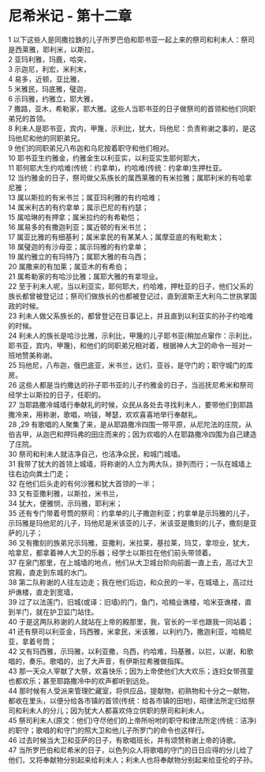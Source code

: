 # 尼希米记 - 第十二章
  
 1 以下这些人是同撒拉鉄的儿子所罗巴伯和耶书亚一起上来的祭司和利未人：祭司是西莱雅，耶利米，以斯拉，  
 2 亚玛利雅，玛鹿，哈突，  
 3 示迦尼，利宏，米利末，  
 4 易多，近顿，亚比雅，  
 5 米雅民，玛底雅，璧迦，  
 6 示玛雅，约雅立，耶大雅，  
 7 撒路，亚木，希勒家，耶大雅。这些人当耶书亚的日子做祭司的首领和他们同职弟兄的首领。  
 8 利未人是耶书亚，宾内，甲篾，示利比，犹大，玛他尼：负责称谢之事的，是这玛他尼和他的同职弟兄。  
 9 他们的同职弟兄八布迦和乌尼按着职守和他们相对。  
 10 耶书亚生约雅金，约雅金生以利亚实，以利亚实生耶何耶大，  
 11 耶何耶大生约哈难(传统：约拿单)，约哈难(传统：约拿单)生押杜亚。  
 12 当约雅金的日子，祭司做父系族长的属西莱雅的有米拉雅；属耶利米的有哈拿尼雅；  
 13 属以斯拉的有米书兰；属亚玛利雅的有约哈难；  
 14 属米利古的有约拿单；属示巴尼的有约瑟；  
 15 属哈琳的有押拿；属米拉约的有希勒恺；  
 16 属易多的有撒迦利亚；属近顿的有米书兰；  
 17 属亚比雅的有细基利；属米拿民的有某某人；属摩亚底的有毗勒太；  
 18 属璧迦的有沙母亚；属示玛雅的有约拿单；  
 19 属约雅立的有玛特乃；属耶大雅的有乌西；  
 20 属撒来的有加莱；属亚木的有希伯；  
 21 属希勒家的有哈沙比雅；属耶大雅的有拿坦业。  
 22 至于利未人呢，当以利亚实，耶何耶大，约哈难，押杜亚的日子，他们父系的族长都曾被登记过；祭司们做族长的也都被登记过，直到波斯王大利乌二世执掌国政的时候。  
 23 利未人做父系族长的，都曾登记在日事记上，并且直到以利亚实的孙子约哈难的时候。  
 24 利未人的族长是哈沙比雅，示利比，甲篾的儿子耶书亚(稍加点窜作：示利比，耶书亚，宾内，甲篾)，和他们的同职弟兄相对着，根据神人大卫的命令一班对一班地赞美称谢。  
 25 玛他尼，八布迦，俄巴底亚，米书兰，达们，亚谷，是守门的；职守城门的库房。  
 26 这些人都是当约撒达的孙子耶书亚的儿子约雅金的日子，当巡抚尼希米和祭司经学士以斯拉的日子，任职的。  
 27 当耶路撒冷城墙行奉献礼的时候，众民从各处去寻找利未人，要带他们到耶路撒冷来，用称谢，歌唱，响钹，琴瑟，欢欢喜喜地举行奉献礼。  
 28 ,29 有歌唱的人聚集了来，是从耶路撒冷四围一带平原，从尼陀法的庄院，从伯吉甲，从迦巴和押玛弗的田庄而来的；因为欢唱的人在耶路撒冷四围为自己建造了庄院。  
 30 祭司和利未人就洁净自己，也洁净众民，和城门城墙。  
 31 我带了犹大的首领上城墙，将称谢的人立为两大队，排列而行；一队在城墙上往右边向粪土门走；  
 32 在他们后头走的有何沙雅和犹大首领的一半；  
 33 又有亚撒利雅，以斯拉，米书兰，  
 34 犹大，便雅悯，示玛雅，耶利米；  
 35 还有专门带着号筒的祭司：约拿单的儿子撒迦利亚；约拿单是示玛雅的儿子，示玛雅是玛他尼的儿子，玛他尼是米该亚的儿子，米该亚是撒刻的儿子，撒刻是亚萨的儿子；  
 36 又有撒刻的族弟兄示玛雅，亚撒利，米拉莱，基拉莱，玛艾，拿坦业，犹大，哈拿尼，都拿着神人大卫的乐器；经学士以斯拉在他们前头带领着。  
 37 在泉门那里，在上城墙的地点，他们从大卫城台阶向前面一直上去，高过大卫宫殿，直走到东城的水门。  
 38 第二队称谢的人往左边走；我在他们后边，和众民的一半，在城墙上，高过灶炉谯楼，直走到宽墙，  
 39 过了以法莲门，旧城(或译：旧墙)的门，鱼门，哈楠业谯楼，哈米亚谯楼，直到羊门，就在护卫监门站住。  
 40 于是这两队称谢的人就站在上帝的殿那里，我，官长的一半也跟我一同站着；  
 41 还有祭司以利亚金，玛西雅，米拿民，米该雅，以利约乃，撒迦利亚，哈楠尼亚，拿着号筒；  
 42 又有玛西雅，示玛雅，以利亚撒，乌西，约哈难，玛基雅，以拦，以谢，和歌唱的，奏乐。歌唱的，出了大声音，有伊斯拉希雅做指挥。  
 43 那一天众人宰献了大祭，欢喜快乐；因为上帝使他们大大欢乐；连妇女带孩童也都欢乐；甚至耶路撒冷中的欢声都听到远处。  
 44 那时候有人受派来管理贮藏室，将供应品，提献物，初熟物和十分之一献物，都收在里头，以便分给各市镇的首领(传统：给各市镇的田地)，昭律法所定归给祭司和利未人的分儿；因为犹大人都喜欢侍立供职的祭司和利未人。  
 45 祭司利未人(原文：他们)守尽他们的上帝所吩咐的职守和律法所定(传统：洁净)的职守；歌唱的和守门的照大卫和他儿子所罗门的命令也这样行。  
 46 过去时候当大卫和亚萨的日子，有歌唱班长，并有颂赞称谢上帝的诗歌。  
 47 当所罗巴伯和尼希米的日子，以色列众人将歌唱的守门的日日应得的分儿给了他们，又将奉献物分别起来给利未人；利未人也将奉献物分别起来给亚伦的子孙。